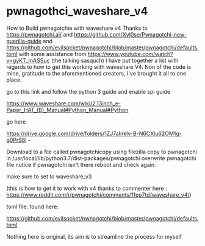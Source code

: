 # pwnagothci_waveshare_v4
How to Build pwnagotchie with waveshare v4
Thanks to https://pwnagotchi.ai/ and https://github.com/Xyl0se/Pwnagotchi-new-guerilla-guide and https://github.com/evilsocket/pwnagotchi/blob/master/pwnagotchi/defaults.toml with some assistance from https://www.youtube.com/watch?v=gyKT_mASSuc (the talking sasquch) I have put together a list with regards to how to get this working with waveshare V4. Non of the code is mine, gratitude to the aforementioned creators, I've brought it all to one place.

go to this link and follow the python 3 guide and enable spi guide

https://www.waveshare.com/wiki/2.13inch_e-Paper_HAT_(B)_Manual#Python_Manual#Python

go here

https://drive.google.com/drive/folders/1ZJ7aInkIv-B-N6CXlu62OM1g-g0PrS8l - 

Download to a file called pwnagotchicopy using filezilla copy to pwnagotchi in /usr/local/lib/python3.7/dist-packages/pwnagotchi overwrite pwnagotchi file notice if pwnagotchi isn't there reboot and check again. 

make sure to set to waveshare_v3 

(this is how to get it to work with v4 thanks to commenter here : https://www.reddit.com/r/pwnagotchi/comments/11ep7td/waveshare_v4/)

toml file: found here:

https://github.com/evilsocket/pwnagotchi/blob/master/pwnagotchi/defaults.toml

Nothing here is original, its aim is to streamline the process for myself

